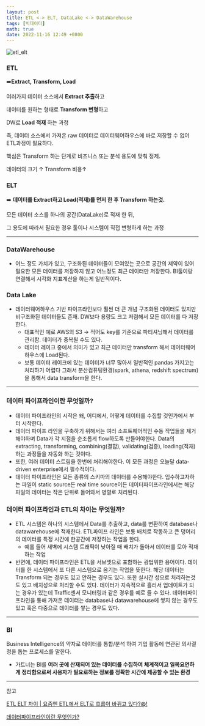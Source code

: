 ```yaml
---
layout: post
title: ETL <-> ELT, DataLake <-> DataWarehouse
tags: [빅데이터]
math: true
date: 2022-11-16 12:49 +0800
---
```




![etl_elt](https://img1.daumcdn.net/thumb/R1280x0/?scode=mtistory2&fname=https%3A%2F%2Fblog.kakaocdn.net%2Fdn%2Fb90h8K%2Fbtq3yw9ta7Y%2FqrqLMzHKQn3qWbaRSnC6lK%2Fimg.webp)

### ETL

➡️**Extract, Transform, Load**

여러가지 데이터 소스에서 **Extract 추출**하고

데이터를 원하는 형태로 **Transform 변형**하고

DW로 **Load 적재** 하는 과정

즉, 데이터 소스에서 가져온 raw 데이터로 데이터웨어하우스에 바로 저장할 수 없어 ETL과정이 필요하다.

핵심은 Transform 하는 단계로 비즈니스 또는 분석 용도에 맞춰 정제.

데이터의 크기 ↑ Transform 비용↑

### ELT

➡️ **데이터를 Extract하고 Load(적재)를 먼저 한 후 Transform 하는것.**

모든 데이터 소스를 하나의 공간(DataLake)로 적재 한 뒤,

그 용도에 따라서 필요한 경우 툴이나 시스템이 직접 변형하게 하는 과정

---

### DataWarehouse

- 어느 정도 가치가 있고, 구조화된 데이터들이 모여있는 곳으로 공간의 제약이 있어 필요한 모든 데이터를 저장하지 않고 어느정도 최근 데이터만 저장한다. BI툴이랑 연결해서 시각화 지표계산을 하는게 일반적이다.

### Data Lake

- 데이터웨어하우스 기반 파이프라인보다 훨씬 더 큰 개념 구조화된 데이터도 있지만 비구조화된 데이터들도 존재. DW보다 용량도 크고 저렴해서 모든 데이터를 다 저장한다.
    - 대표적인 예로 AWS의 S3 → 적어도 key를 기준으로 파티셔닝해서 데이터를 관리함. 데이터가 중복될 수도 있다.
    - 데이터 레이크 중에서 의미가 있고 최근 데이터만 transform 해서 데이터웨어하우스에 Load된다.
    - 보통 데이터 레이크에 있는 데이터가 너무 많아서 일반적인 pandas 가지고는 처리하기 어렵다 그래서 분산컴퓨팅환경(spark, athena, redshift spectrum)을 통해서 data transform을 한다.

---

### 데이터 파이프라인이란 무엇일까?

- 데이터 파이프라인의 시작은 왜, 어디에서, 어떻게 데이터를 수집할 것인가에서 부터 시작한다.
- 데이터 파이프 라인을 구축하기 위해서는 여러 소프트웨어적인 수동 작업들을 제거해야하며 Data가 각 지점을 순조롭게 flow하도록 만들어야한다. Data의 extracting, transforming, combining(결합), validating(검증), loading(적재)하는 과정들을 자동화 하는 것이다.
- 또한, 여러 데이터 스트림을 한번에 처리해야한다. 이 모든 과정은 오늘달 data-driven enterprise에서 필수적이다.
- 데이터 파이프라인은 모든 종류의 스키마의 데이터를 수용해야한다. 입수하고자하는 파일이 static source든 real time source이든 데이터파이프라인에서는 해당 파일의 데이터는 작은 단위로 들어와서 병렬로 처리된다.

### 데이터 파이프라인과 ETL의 차이는 무엇일까?

- ETL 시스템은 하나의 시스템에서 Data를 추출하고, data를 변환하여 database나 datawarehouse에 적재한다. ETL파이프 라인은 보통 배치로 작동하고 큰 덩어리의 데이터를 특정 시간에 한공간에 저장하는 작업을 한다.
    - 예를 들어 새벽에 시스템 트래픽이 낮아질 때 배치가 돌아서 데이터를 모아 적재하는 작업
- 반면에, 데이터 파이프라인은 ETL을 서브셋으로 포함하는 광법위한 용어이다. 데이터를 한 시스템에서 또 다른 시스템으로 옴기는 작업을 뜻한다. 해당 데이터는 Transform 되는 경우도 있고 안하는 경우도 있다. 또한 실시간 성으로 처리하는것도 있고 배치성으로 처리할 수도 있다. 데이터가 지속적으로 흘러서 업데이트가 되는 경우가 있는데 Traffic센서 모니터링과 같은 경우를 예로 들 수 있다. 데이터파이프라인을 통해 가져온 데이터는 database나 datawarehouse에 쌓지 않는 경우도 있고 혹은 다중으로 데이터를 쌓는 경우도 있다.

---

### BI

Business Intelligence의 약자로 데이터를 통합/분석 하여 기업 활동에 연관된 의사결정을 돕는 프로세스를 말한다. 

- 가트너는 BI를 **여러 곳에 산재되어 있는 데이터를 수집하여 체계적이고 일목요연하게 정리함으로써 사용자가 필요로하는 정보를 정확한 시간에 제공할 수 있는 환경**

---

참고

[ETL ELT 차이 | 요즘엔 ETL에서 ELT로 흐름이 바뀌고 있다?@!](https://pearlluck.tistory.com/650)

[데이터파이프라인이란 무엇인가?](https://blog.voidmainvoid.net/265)
